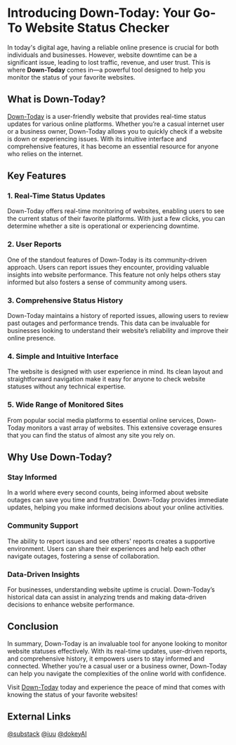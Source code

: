 # Introducing Down-Today: Your Go-To Website Status Checker

In today's digital age, having a reliable online presence is crucial for both individuals and businesses. However, website downtime can be a significant issue, leading to lost traffic, revenue, and user trust. This is where **Down-Today** comes in—a powerful tool designed to help you monitor the status of your favorite websites.

## What is Down-Today?

[Down-Today](https://down-today.com/) is a user-friendly website that provides real-time status updates for various online platforms. Whether you’re a casual internet user or a business owner, Down-Today allows you to quickly check if a website is down or experiencing issues. With its intuitive interface and comprehensive features, it has become an essential resource for anyone who relies on the internet.

## Key Features

### 1. **Real-Time Status Updates**

Down-Today offers real-time monitoring of websites, enabling users to see the current status of their favorite platforms. With just a few clicks, you can determine whether a site is operational or experiencing downtime.

### 2. **User Reports**

One of the standout features of Down-Today is its community-driven approach. Users can report issues they encounter, providing valuable insights into website performance. This feature not only helps others stay informed but also fosters a sense of community among users.

### 3. **Comprehensive Status History**

Down-Today maintains a history of reported issues, allowing users to review past outages and performance trends. This data can be invaluable for businesses looking to understand their website’s reliability and improve their online presence.

### 4. **Simple and Intuitive Interface**

The website is designed with user experience in mind. Its clean layout and straightforward navigation make it easy for anyone to check website statuses without any technical expertise.

### 5. **Wide Range of Monitored Sites**

From popular social media platforms to essential online services, Down-Today monitors a vast array of websites. This extensive coverage ensures that you can find the status of almost any site you rely on.

## Why Use Down-Today?

### **Stay Informed**

In a world where every second counts, being informed about website outages can save you time and frustration. Down-Today provides immediate updates, helping you make informed decisions about your online activities.

### **Community Support**

The ability to report issues and see others' reports creates a supportive environment. Users can share their experiences and help each other navigate outages, fostering a sense of collaboration.

### **Data-Driven Insights**

For businesses, understanding website uptime is crucial. Down-Today’s historical data can assist in analyzing trends and making data-driven decisions to enhance website performance.

## Conclusion

In summary, Down-Today is an invaluable tool for anyone looking to monitor website statuses effectively. With its real-time updates, user-driven reports, and comprehensive history, it empowers users to stay informed and connected. Whether you’re a casual user or a business owner, Down-Today can help you navigate the complexities of the online world with confidence.

Visit [Down-Today](https://down-today.com/) today and experience the peace of mind that comes with knowing the status of your favorite websites!

## External Links

[@substack](https://downtoday.substack.com/)
[@iuu](https://iuu.ai/tool/down-today)
[@dokeyAI](https://dokeyai.com/item/down-today-com)